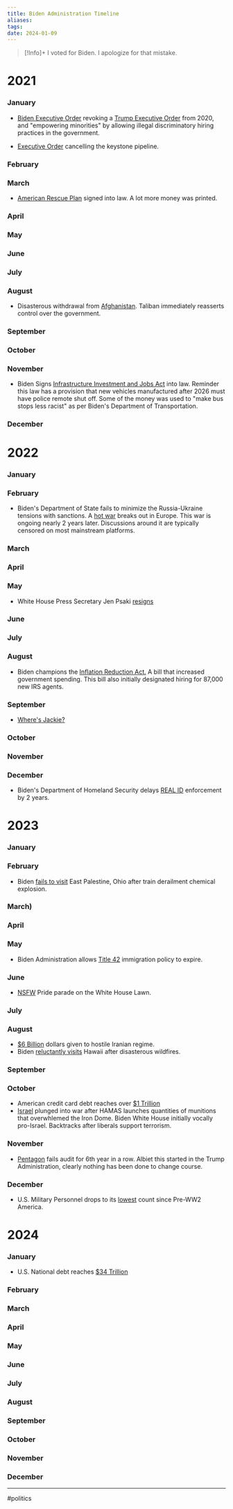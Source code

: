 ```yaml
---
title: Biden Administration Timeline
aliases: 
tags: 
date: 2024-01-09
---
```


> [!Info]+ I voted for Biden.
> I apologize for that mistake.

# 2021

### January
- <a href="https://www.whitehouse.gov/briefing-room/presidential-actions/2021/01/20/executive-order-preventing-and-combating-discrimination-on-basis-of-gender-identity-or-sexual-orientation/">Biden Executive Order</a> revoking a <a href="https://trumpwhitehouse.archives.gov/presidential-actions/executive-order-combating-race-sex-stereotyping/">Trump Executive Order</a> from 2020, and "empowering minorities" by allowing illegal discriminatory hiring practices in the government.
  
- <a href="https://www.whitehouse.gov/briefing-room/presidential-actions/2021/01/20/executive-order-protecting-public-health-and-environment-and-restoring-science-to-tackle-climate-crisis/">Executive Order</a> cancelling the keystone pipeline.

### February
### March
- <a href="https://www.investopedia.com/american-rescue-plan-definition-5095694">American Rescue Plan</a> signed into law. A lot more money was printed.
### April
### May
### June
### July
### August
- Disasterous withdrawal from <a href="https://www.conservapedia.com/Fall_of_Kabul">Afghanistan</a>. Taliban immediately reasserts control over the government.
### September
### October
### November
- Biden Signs <a href="https://en.wikipedia.org/wiki/Infrastructure_Investment_and_Jobs_Act ">Infrastructure Investment and Jobs Act</a> into law. Reminder this law has a provision that new vehicles manufactured after 2026 must have police remote shut off. Some of the money was used to "make bus stops less racist" as per Biden's Department of Transportation. 
### December

# 2022

### January
### February
- Biden's Department of State fails to minimize the Russia-Ukraine tensions with sanctions. A <a href="https://en.wikipedia.org/wiki/Russian_invasion_of_Ukraine">hot war</a> breaks out in Europe. This war is ongoing nearly 2 years later. Discussions around it are typically censored on most mainstream platforms.
### March
### April
### May
- White House Press Secretary Jen Psaki <a href="https://www.cnn.com/2022/05/13/media/jen-psaki-press-secretary/index.html">resigns</a>
### June
### July
### August
- Biden champions the <a href="https://en.wikipedia.org/wiki/Inflation_Reduction_Act">Inflation Reduction Act.</a>   A bill that increased government spending. This bill also initially designated hiring for 87,000 new IRS agents.
### September
- <a href="https://en.wikipedia.org/wiki/Inflation_Reduction_Act](https://www.youtube.com/watch?v=zYe9Yi9KpDw">Where's Jackie?</a>
### October
### November
### December
- Biden's Department of Homeland Security delays <a href="https://www.dhs.gov/news/2022/12/05/dhs-announces-extension-real-id-full-enforcement-deadline
">REAL ID</a> enforcement by 2 years.

# 2023

### January
### February
- Biden <a href="https://www.dhs.gov/news/2022/12/05/dhs-announces-extension-real-id-full-enforcement-deadline](https://www.bloomberg.com/news/articles/2023-02-24/biden-defends-ohio-train-wreck-response-not-planning-visit">fails to visit</a> East Palestine, Ohio after train derailment chemical explosion.
### March)
### April
### May
- Biden Administration allows <a href="https://www.bbc.com/news/world-us-canada-65477653">Title 42</a> immigration policy to expire.
### June
- <a href="https://nypost.com/2023/06/13/rose-montoya-exposes-breasts-during-white-house-pride-party-after-meeting-biden/">NSFW</a> Pride parade on the White House Lawn.
### July
### August
- <a href="https://apnews.com/article/biden-iran-us-prisoners-swap-deal-billions-e17dc67521798a2836ab4a3213e9277b">$6 Billion</a> dollars given to hostile Iranian regime.
- Biden <a href="https://apnews.com/article/biden-iran-us-prisoners-swap-deal-billions-e17dc67521798a2836ab4a3213e9277b](https://www.forbes.com/sites/willskipworth/2023/08/15/biden-announces-visit-to-hawaii-wildfire-site-after-criticisms-over-his-slow-public-response/?sh=3a7730f071a3)">reluctantly visits</a> Hawaii after disasterous wildfires.
### September
### October
- American credit card debt reaches over  <a href="https://www.forbes.com/sites/forbesfinancecouncil/2023/10/24/americans-now-have-1-trillion-in-credit-card-debt-heres-why/?sh=3c4305a265a1">$1 Trillion</a>
- <a href="https://en.wikipedia.org/wiki/2023_Israel%E2%80%93Hamas_war">Israel</a> plunged into war after HAMAS launches quantities of munitions that overwhlemed the Iron Dome. Biden White House initially vocally pro-Israel. Backtracks after liberals support terrorism.
### November
- <a href="https://www.reuters.com/world/us/pentagon-fails-audit-sixth-year-row-2023-11-16/
">Pentagon</a> fails audit for 6th year in a row. Albiet this started in the Trump Administration, clearly nothing has been done to change course.
### December
- U.S. Military Personnel drops to its <a href="https://www.cf.org/news/us-enters-2024-with-smallest-military-in-80-years/">lowest</a> count since Pre-WW2 America.

# 2024

### January
- U.S. National debt reaches <a href="https://fortune.com/2024/01/02/us-national-debt-hits-record-34-trillion-congress-funding-fight/
">$34 Trillion</a>
### February
### March
### April
### May
### June
### July
### August
### September
### October
### November
### December

---
#politics
